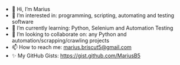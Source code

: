 - 👋 Hi, I’m Marius
- 👀 I’m interested in: programming, scripting, automating and testing software
- 🌱 I’m currently learning: Python, Selenium and Automation Testing
- 💞️ I’m looking to collaborate on: any Python and automation/scrapping/crawling projects
- 📫 How to reach me: marius.briscut5@gmail.com
- ✨ My GitHub Gists: https://gist.github.com/MariusB5

<!---
MariusB5/MariusB5 is a ✨ special ✨ repository because its `README.md` (this file) appears on your GitHub profile.
You can click the Preview link to take a look at your changes.
--->
